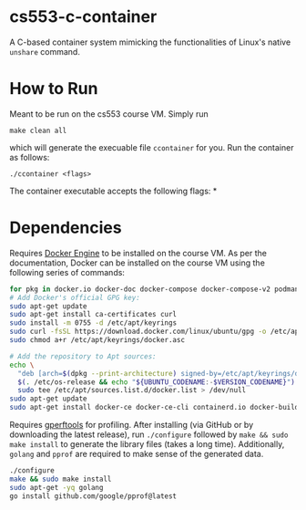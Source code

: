 # cs553-c-container

A C-based container system mimicking the functionalities of Linux's native `unshare` command.

# How to Run
Meant to be run on the cs553 course VM. Simply run
```
make clean all
```
which will generate the execuable file `ccontainer` for you. Run the container as follows:
```
./ccontainer <flags>
```
The container executable accepts the following flags:
* 
# Dependencies
Requires [Docker Engine](https://docs.docker.com/engine/install/ubuntu/) to be installed on the course VM. As per the documentation, Docker can be installed on the course VM using the following series of commands:
```bash
for pkg in docker.io docker-doc docker-compose docker-compose-v2 podman-docker containerd runc; do sudo apt-get remove $pkg; done
# Add Docker's official GPG key:
sudo apt-get update
sudo apt-get install ca-certificates curl
sudo install -m 0755 -d /etc/apt/keyrings
sudo curl -fsSL https://download.docker.com/linux/ubuntu/gpg -o /etc/apt/keyrings/docker.asc
sudo chmod a+r /etc/apt/keyrings/docker.asc

# Add the repository to Apt sources:
echo \
  "deb [arch=$(dpkg --print-architecture) signed-by=/etc/apt/keyrings/docker.asc] https://download.docker.com/linux/ubuntu \
  $(. /etc/os-release && echo "${UBUNTU_CODENAME:-$VERSION_CODENAME}") stable" | \
  sudo tee /etc/apt/sources.list.d/docker.list > /dev/null
sudo apt-get update
sudo apt-get install docker-ce docker-ce-cli containerd.io docker-buildx-plugin docker-compose-plugin
```

Requires [gperftools](https://github.com/gperftools/gperftools) for profiling. 
After installing (via GitHub or by downloading the latest release), run `./configure` followed by `make && sudo make install` to generate the library files (takes a long time). Additionally, `golang` and `pprof` are required to make sense of the generated data.
```bash
./configure
make && sudo make install
sudo apt-get -yq golang
go install github.com/google/pprof@latest
```